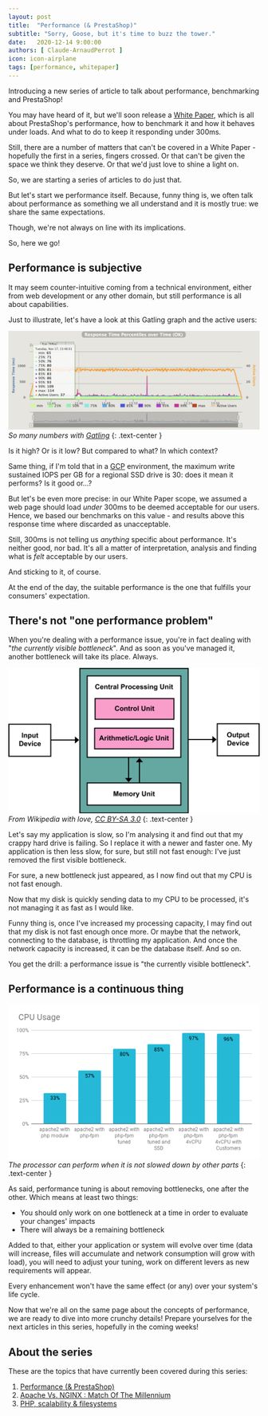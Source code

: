 ```yaml
---
layout: post
title:  "Performance (& PrestaShop)"
subtitle: "Sorry, Goose, but it's time to buzz the tower."
date:   2020-12-14 9:00:00
authors: [ Claude-ArnaudPerrot ]
icon: icon-airplane
tags: [performance, whitepaper]
---
```


Introducing a new series of article to talk about performance, benchmarking and PrestaShop!



You may have heard of it, but we'll soon release a [White Paper](https://content.prestashop.com/hubfs/WhitePaper/PrestaShop_System_Performance.pdf), which is all about PrestaShop's performance, how to benchmark it and how it behaves under loads. And what to do to keep it responding under 300ms.

Still, there are a number of matters that can't be covered in a White Paper - hopefully the first in a series, fingers crossed.
Or that can't be given the space we think they deserve.
Or that we'd just love to shine a light on.

So, we are starting a series of articles to do just that.

But let's start we performance itself.
Because, funny thing is, we often talk about performance as something we all understand and it is mostly true: we share the same expectations. 

Though, we're not always on line with its implications.

So, here we go!

## Performance is subjective

It may seem counter-intuitive coming from a technical environment, either from web development or any other domain, but still performance is all about capabilities.

Just to illustrate, let's have a look at this Gatling graph and the active users:

![NotANumber][NotANumber]
_So many numbers with [Gatling](https://gatling.io/)_
{: .text-center }

Is it high? Or is it low? But compared to what? In which context?

Same thing, if I'm told that in a [GCP](https://cloud.google.com/gcp/) environment, the maximum write sustained IOPS per GB for a regional SSD drive is 30: does it mean it performs? Is it good or...? 

But let's be even more precise: in our White Paper scope, we assumed a web page should load *under* 300ms to be deemed acceptable for our users. Hence, we based our benchmarks on this value - and results above this response time where discarded as unacceptable.

Still, 300ms is not telling us *anything* specific about performance. It's neither good, nor bad. It's all a matter of interpretation, analysis and finding what is *felt* acceptable by our users. 

And sticking to it, of course.

At the end of the day, the suitable performance is the one that fulfills your consumers' expectation.

## There's not "one performance problem"

When you're dealing with a performance issue, you're in fact dealing with "*the currently visible bottleneck*". And as soon as you've managed it, another bottleneck will take its place. Always.

![Bottleneck][Bottleneck]
_From Wikipedia with love, [CC BY-SA 3.0](https://creativecommons.org/licenses/by-sa/3.0/)_
{: .text-center }

Let's say my application is slow, so I'm analysing it and find out that my crappy hard drive is failing. So I replace it with a newer and faster one. 
My application is then less slow, for sure, but still not fast enough: I've just removed the first visible bottleneck.

For sure, a new bottleneck just appeared, as I now find out that my CPU is not fast enough.

Now that my disk is quickly sending data to my CPU to be processed, it's not managing it as fast as I would like.

Funny thing is, once I've increased my processing capacity, I may find out that my disk is not fast enough once more. Or maybe that the network, connecting to the database, is throttling my application. And once the network capacity is increased, it can be the database itself. And so on.

You get the drill: a performance issue is "the currently visible bottleneck". 

## Performance is a continuous thing

![UpUpAndAway][UpUpAndAway]
_The processor can perform when it is not slowed down by other parts_
{: .text-center }

As said, performance tuning is about removing bottlenecks, one after the other. Which means at least two things:

 * You should only work on one bottleneck at a time in order to evaluate your changes' impacts
 * There will always be a remaining bottleneck

Added to that, either your application or system will evolve over time (data will increase, files will accumulate and network consumption will grow with load), you will need to adjust your tuning, work on different levers as new requirements will appear.

Every enhancement won't have the same effect (or any) over your system's life cycle.

Now that we're all on the same page about the concepts of performance, we are ready to dive into more crunchy details! Prepare yourselves for the next articles in this series, hopefully in the coming weeks!

## About the series

These are the topics that have currently been covered during this series:

1. [Performance (& PrestaShop)][performance-article1]
2. [Apache Vs. NGINX : Match Of The Millennium][performance-article2]
3. [PHP, scalability & filesystems][performance-article3]

[performance-article1]: /news/performance-and-prestashop/
[performance-article2]: /news/apache-vs-nginx/
[performance-article3]: /news/PHP-scalability-and-filesystem/
[NotANumber]: /assets/images/2020/12/ResponseTimePercentile.png
[Bottleneck]: /assets/images/2020/12/Von_Neumann_Architecture.png
[UpUpAndAway]: /assets/images/2020/12/cpuusage.png
